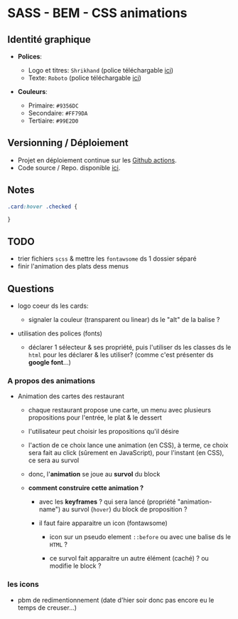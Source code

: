 # SASS - BEM - CSS animations

## Identité graphique

* **Polices**:
  * Logo et titres: ``Shrikhand`` (police téléchargable [ici](https://www.1001fonts.com/shrikhand-font.html))
  * Texte: ``Roboto`` (police téléchargable [ici](https://www.fontsquirrel.com/fonts/roboto))

* **Couleurs**:
  * Primaire: ``#9356DC`` 
  * Secondaire: ``#FF79DA``
  * Tertiaire: ``#99E2D0``


## Versionning / Déploiement

* Projet en déploiement continue sur les [Github actions](https://gouttebroze.github.io/oh-my-food/).
* Code source / Repo. disponible [ici](https://github.com/gouttebroze/oh-my-food).


## Notes

```scss
.card:hover .checked {

}

```

## TODO

* trier fichiers `scss` & mettre les `fontawsome` ds 1 dossier séparé
* finir l'animation des plats dess menus

## Questions

* logo coeur ds les cards:
  * signaler la couleur (transparent ou linear) ds le "alt" de la balise <img>?

* utilisation des polices (fonts) 
  * déclarer 1 sélecteur & ses propriété, puis l'utiliser ds les classes ds le `html` pour les déclarer & les utiliser? (comme c'est présenter ds **google font**...)

### A propos des animations

* Animation des cartes des restaurant 
  * chaque restaurant propose une carte, un menu avec plusieurs propositions pour l'entrée, le plat & le dessert
  * l'utilisateur peut choisir les propositions qu'il désire 
  * l'action de ce choix lance une animation (en CSS), à terme, ce choix sera fait au click (sûrement en JavaScript), pour l'instant (en CSS), ce sera au survol
  
  * donc, l'**animation** se joue au **survol** du block 

  * **comment construire cette animation ?**

    * avec les **keyframes** ? qui sera lancé (propriété "animation-name") au survol (`hover`) du block de proposition ? 
    
    * il faut faire apparaitre un icon (fontawsome)

      * icon sur un pseudo element `::before` ou avec une balise ds le `HTML` ?

      * ce survol fait apparaitre un autre élément (caché) ? ou modifie le block ? 
      

### les icons

* pbm de redimentionnement (date d'hier soir donc pas encore eu le temps de creuser...)